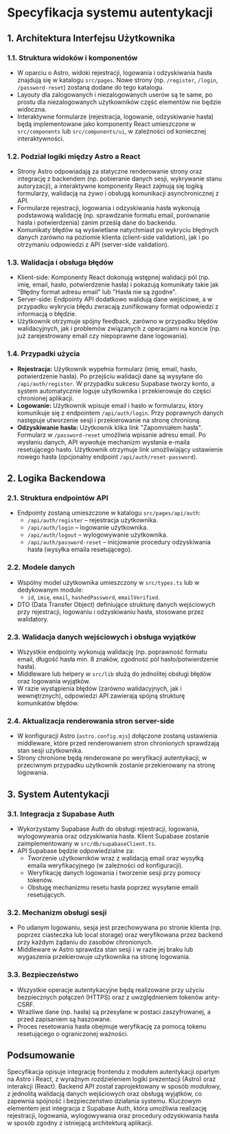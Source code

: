 # Specyfikacja systemu autentykacji

## 1. Architektura Interfejsu Użytkownika

### 1.1. Struktura widoków i komponentów
- W oparciu o Astro, widoki rejestracji, logowania i odzyskiwania hasła znajdują się w katalogu `src/pages`. Nowe strony (np. `/register`, `/login`, `/password-reset`) zostaną dodane do tego katalogu.
- Layouty dla zalogowanych i niezalogowanych userów są te same, po prostu dla niezalogowanych użytkowników część elementów nie będzie widoczna.
- Interaktywne formularze (rejestracja, logowanie, odzyskiwanie hasła) będą implementowane jako komponenty React umieszczone w `src/components` lub `src/components/ui`, w zależności od koniecznej interaktywności.

### 1.2. Podział logiki między Astro a React
- Strony Astro odpowiadają za statyczne renderowanie strony oraz integrację z backendem (np. pobieranie danych sesji, wykrywanie stanu autoryzacji), a interaktywne komponenty React zajmują się logiką formularzy, walidacją na żywo i obsługą komunikacji asynchronicznej z API.
- Formularze rejestracji, logowania i odzyskiwania hasła wykonują podstawową walidację (np. sprawdzanie formatu email, porównanie hasła i potwierdzenia) zanim prześlą dane do backendu.
- Komunikaty błędów są wyświetlane natychmiast po wykryciu błędnych danych zarówno na poziomie klienta (client-side validation), jak i po otrzymaniu odpowiedzi z API (server-side validation).

### 1.3. Walidacja i obsługa błędów
- Klient-side: Komponenty React dokonują wstępnej walidacji pól (np. imię, email, hasło, potwierdzenie hasła) i pokazują komunikaty takie jak "Błędny format adresu email" lub "Hasła nie są zgodne".
- Server-side: Endpointy API dodatkowo walidują dane wejściowe, a w przypadku wykrycia błędu zwracają zunifikowany format odpowiedzi z informacją o błędzie.
- Użytkownik otrzymuje spójny feedback, zarówno w przypadku błędów walidacyjnych, jak i problemów związanych z operacjami na koncie (np. już zarejestrowany email czy niepoprawne dane logowania).

### 1.4. Przypadki użycia
- **Rejestracja:** Użytkownik wypełnia formularz (imię, email, hasło, potwierdzenie hasła). Po przejściu walidacji dane są wysyłane do `/api/auth/register`. W przypadku sukcesu Supabase tworzy konto, a system automatycznie loguje użytkownika i przekierowuje do części chronionej aplikacji.
- **Logowanie:** Użytkownik wpisuje email i hasło w formularzu, który komunikuje się z endpointem `/api/auth/login`. Przy poprawnych danych następuje utworzenie sesji i przekierowanie na stronę chronioną.
- **Odzyskiwanie hasła:** Użytkownik klika link "Zapomniałem hasła". Formularz w `/password-reset` umożliwia wpisanie adresu email. Po wysłaniu danych, API wywołuje mechanizm wysłania e-maila resetującego hasło. Użytkownik otrzymuje link umożliwiający ustawienie nowego hasła (opcjonalny endpoint `/api/auth/reset-password`).

## 2. Logika Backendowa

### 2.1. Struktura endpointów API
- Endpointy zostaną umieszczone w katalogu `src/pages/api/auth`:
  - `/api/auth/register` – rejestracja użytkownika.
  - `/api/auth/login` – logowanie użytkownika.
  - `/api/auth/logout` – wylogowywanie użytkownika.
  - `/api/auth/password-reset` – inicjowanie procedury odzyskiwania hasła (wysyłka emaila resetującego).

### 2.2. Modele danych
- Wspólny model użytkownika umieszczony w `src/types.ts` lub w dedykowanym module:
  - `id`, `imię`, `email`, `hashedPassword`, `emailVerified`.
- DTO (Data Transfer Object) definiujące strukturę danych wejściowych przy rejestracji, logowaniu i odzyskiwaniu hasła, stosowane przez walidatory.

### 2.3. Walidacja danych wejściowych i obsługa wyjątków
- Wszystkie endpointy wykonują walidację (np. poprawność formatu email, długość hasła min. 8 znaków, zgodność pól hasło/potwierdzenie hasła).
- Middleware lub helpery w `src/lib` służą do jednolitej obsługi błędów oraz logowania wyjątków.
- W razie wystąpienia błędów (zarówno walidacyjnych, jak i wewnętrznych), odpowiedzi API zawierają spójną strukturę komunikatów błędów.

### 2.4. Aktualizacja renderowania stron server-side
- W konfiguracji Astro (`astro.config.mjs`) dołączone zostaną ustawienia middleware, które przed renderowaniem stron chronionych sprawdzają stan sesji użytkownika.
- Strony chronione będą renderowane po weryfikacji autentykacji, w przeciwnym przypadku użytkownik zostanie przekierowany na stronę logowania.

## 3. System Autentykacji

### 3.1. Integracja z Supabase Auth
- Wykorzystamy Supabase Auth do obsługi rejestracji, logowania, wylogowywania oraz odzyskiwania hasła. Klient Supabase zostanie zaimplementowany w `src/db/supabaseClient.ts`.
- API Supabase będzie odpowiedzialne za:
  - Tworzenie użytkowników wraz z walidacją email oraz wysyłką emaila weryfikacyjnego (w zależności od konfiguracji).
  - Weryfikację danych logowania i tworzenie sesji przy pomocy tokenów.
  - Obsługę mechanizmu resetu hasła poprzez wysyłanie emaili resetujących.

### 3.2. Mechanizm obsługi sesji
- Po udanym logowaniu, sesja jest przechowywana po stronie klienta (np. poprzez ciasteczka lub local storage) oraz weryfikowana przez backend przy każdym żądaniu do zasobów chronionych.
- Middleware w Astro sprawdza stan sesji i w razie jej braku lub wygaszenia przekierowuje użytkownika na stronę logowania.

### 3.3. Bezpieczeństwo
- Wszystkie operacje autentykacyjne będą realizowane przy użyciu bezpiecznych połączeń (HTTPS) oraz z uwzględnieniem tokenów anty-CSRF.
- Wrażliwe dane (np. hasła) są przesyłane w postaci zaszyfrowanej, a przed zapisaniem są haszowane.
- Proces resetowania hasła obejmuje weryfikację za pomocą tokenu resetującego o ograniczonej ważności.

## Podsumowanie

Specyfikacja opisuje integrację frontendu z modułem autentykacji opartym na Astro i React, z wyraźnym rozdzieleniem logiki prezentacji (Astro) oraz interakcji (React). Backend API został zaprojektowany w sposób modułowy, z jednolitą walidacją danych wejściowych oraz obsługą wyjątków, co zapewnia spójność i bezpieczeństwo działania systemu. Kluczowym elementem jest integracja z Supabase Auth, która umożliwia realizację rejestracji, logowania, wylogowywania oraz procedury odzyskiwania hasła w sposób zgodny z istniejącą architekturą aplikacji. 